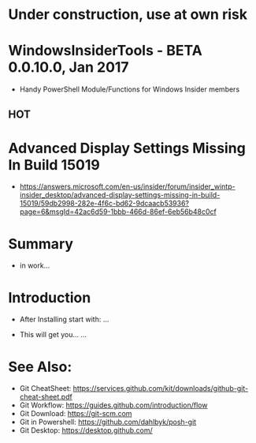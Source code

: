 # Under construction, use at own risk

# WindowsInsiderTools - BETA 0.0.10.0, Jan 2017

+ Handy PowerShell Module/Functions for Windows Insider members

## HOT
# Advanced Display Settings Missing In Build 15019
+ https://answers.microsoft.com/en-us/insider/forum/insider_wintp-insider_desktop/advanced-display-settings-missing-in-build-15019/59db2998-282e-4f6c-bd62-9dcaacb53936?page=6&msgId=42ac6d59-1bbb-466d-86ef-6eb56b48c0cf

# Summary

+ in work...

# Introduction

+ After Installing start with:
...

+ This will get you...
...

# See Also:

+ Git CheatSheet: https://services.github.com/kit/downloads/github-git-cheat-sheet.pdf
+ Git Workflow: https://guides.github.com/introduction/flow
+ Git Download: https://git-scm.com
+ Git in Powershell: https://github.com/dahlbyk/posh-git
+ Git Desktop: https://desktop.github.com/
